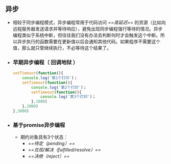 ## 异步
- 相较于同步编程模式，异步编程常用于代码访问 *==高延迟==* 的资源（比如向远程服务器发送请求并等待响应），避免出现同步编程强行等待的情况。异步编程类似于系统中断，但往往我们没有办法去判断何时才会触发这个中断。所以异步执行的函数需要在更新值以后会通知其他代码。如果程序不需要这个值，那么就只管继续执行，不必等待这个结果了。
- ### 早期异步编程（ 回调地狱 ）  
    ```jsx
	setTimeout(function(){
		console.log('第1个打印')；
		setTimeout(function(){
			console.log('第2个打印')；
			setTimeout(function(){
				console.log('第3个打印')；
			},1000)
		},2000)
	},3000)
	```
- ### 基于promise异步编程
	- 期约对象具有3个状态：
		- *==待定（pending）==*
		- *==兑现/解决（fulfilled/resolve）==*
		-  *==决绝（reject）==*
	